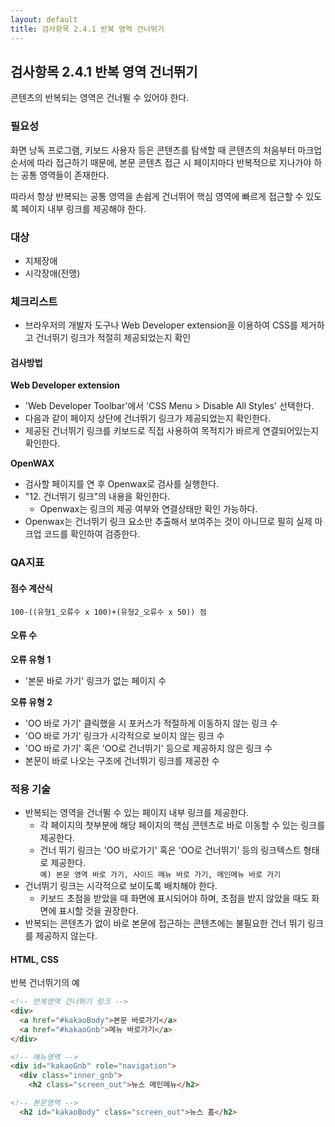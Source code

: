 ```yaml
---
layout: default
title: 검사항목 2.4.1 반복 영역 건너뛰기
---
```



## 검사항목 2.4.1 반복 영역 건너뛰기
콘텐츠의 반복되는 영역은 건너뛸 수 있어야 한다.

### 필요성
화면 낭독 프로그램, 키보드 사용자 등은 콘텐츠를 탐색할 때 콘텐츠의 처음부터 마크업 순서에 따라 접근하기 때문에, 본문 콘텐츠 접근 시 페이지마다 반복적으로 지나가야 하는 공통 영역들이 존재한다.

따라서 항상 반복되는 공통 영역을 손쉽게 건너뛰어 핵심 영역에 빠르게 접근할 수 있도록 페이지 내부 링크를 제공해야 한다.

### 대상
* 지체장애
* 시각장애(전맹)

### 체크리스트
* 브라우저의 개발자 도구나 Web Developer extension을 이용하여 CSS를 제거하고 건너뛰기 링크가 적절히 제공되었는지 확인

#### 검사방법
**Web Developer extension**
* 'Web Developer Toolbar'에서 'CSS Menu > Disable All Styles' 선택한다.
* 다음과 같이 페이지 상단에 건너뛰기 링크가 제공되었는지 확인한다.
* 제공된 건너뛰기 링크를 키보드로 직접 사용하여 목적지가 바르게 연결되어있는지 확인한다.

**OpenWAX**
* 검사할 페이지를 연 후 Openwax로 검사를 실행한다.
* "12. 건너뛰기 링크"의 내용을 확인한다.
  * Openwax는 링크의 제공 여부와 연결상태만 확인 가능하다.
* Openwax는 건너뛰기 링크 요소만 추출해서 보여주는 것이 아니므로 필히 실제 마크업 코드를 확인하여 검증한다.


### QA지표
#### 점수 계산식
```
100-((유형1_오류수 x 100)+(유형2_오류수 x 50)) 점
```

#### 오류 수
**오류 유형 1**
* '본문 바로 가기' 링크가 없는 페이지 수

**오류 유형 2**
* 'OO 바로 가기' 클릭했을 시 포커스가 적절하게 이동하지 않는 링크 수
* 'OO 바로 가기' 링크가 시각적으로 보이지 않는 링크 수
* 'OO 바로 가기' 혹은 'OO로 건너뛰기' 등으로 제공하지 않은 링크 수
* 본문이 바로 나오는 구조에 건너뛰기 링크를 제공한 수


### 적용 기술
* 반복되는 영역을 건너뛸 수 있는 페이지 내부 링크를 제공한다.
  * 각 페이지의 첫부분에 해당 페이지의 핵심 콘텐츠로 바로 이동할 수 있는 링크를 제공한다.
  * 건너 뛰기 링크는 'OO 바로가기' 혹은 'OO로 건너뛰기' 등의 링크텍스트 형태로 제공한다.<br/>
  `예) 본문 영역 바로 가기, 사이드 메뉴 바로 가기, 메인메뉴 바로 가기`
* 건너뛰기 링크는 시각적으로 보이도록 배치해야 한다.
  * 키보드 초점을 받았을 때 화면에 표시되어야 하며, 초점을 받지 않았을 때도 화면에 표시할 것을 권장한다.
* 반복되는 콘텐츠가 없이 바로 본문에 접근하는 콘텐츠에는 불필요한 건너 뛰기 링크를 제공하지 않는다.


#### HTML, CSS
반복 건너뛰기의 예
```html
<!-- 반복영역 건너뛰기 링크 -->
<div>
  <a href="#kakaoBody">본문 바로가기</a>
  <a href="#kakaoGnb">메뉴 바로가기</a>
</div>

<!-- 메뉴영역 -->
<div id="kakaoGnb" role="navigation">
  <div class="inner_gnb">
    <h2 class="screen_out">뉴스 메인메뉴</h2>

<!-- 본문영역 -->
  <h2 id="kakaoBody" class="screen_out">뉴스 홈</h2>
```
